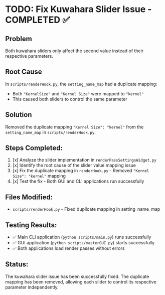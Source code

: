 # TODO: Fix Kuwahara Slider Issue - COMPLETED ✅

## Problem
Both kuwahara sliders only affect the second value instead of their respective parameters.

## Root Cause
In `scripts/renderHook.py`, the `setting_name_map` had a duplicate mapping:
- Both `"KernelSize"` and `"Kernel Size"` were mapped to `"kernel"`
- This caused both sliders to control the same parameter

## Solution
Removed the duplicate mapping `"Kernel Size": "kernel"` from the `setting_name_map` in `scripts/renderHook.py`.

## Steps Completed:
1. [x] Analyze the slider implementation in `renderPassSettingsWidget.py`
2. [x] Identify the root cause of the slider value mapping issue
3. [x] Fix the duplicate mapping in `renderHook.py` - Removed `"Kernel Size": "kernel"` mapping
4. [x] Test the fix - Both GUI and CLI applications run successfully

## Files Modified:
- `scripts/renderHook.py` - Fixed duplicate mapping in setting_name_map

## Testing Results:
- ✅ Main CLI application (`python scripts/main.py`) runs successfully
- ✅ GUI application (`python scripts/masterGUI.py`) starts successfully
- ✅ Both applications load render passes without errors

## Status:
The kuwahara slider issue has been successfully fixed. The duplicate mapping has been removed, allowing each slider to control its respective parameter independently.
